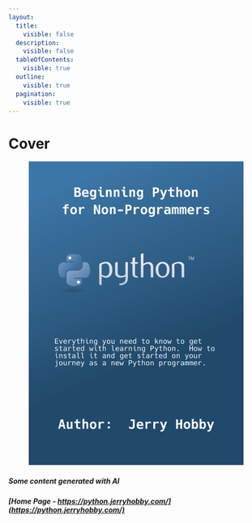 ```yaml
---
layout:
  title:
    visible: false
  description:
    visible: false
  tableOfContents:
    visible: true
  outline:
    visible: true
  pagination:
    visible: true
---
```


# Cover



<figure><img src=".gitbook/assets/Python book cover.png" alt=""><figcaption></figcaption></figure>

##### Some content generated with AI

##### [Home Page - https://python.jerryhobby.com/](https://python.jerryhobby.com/)